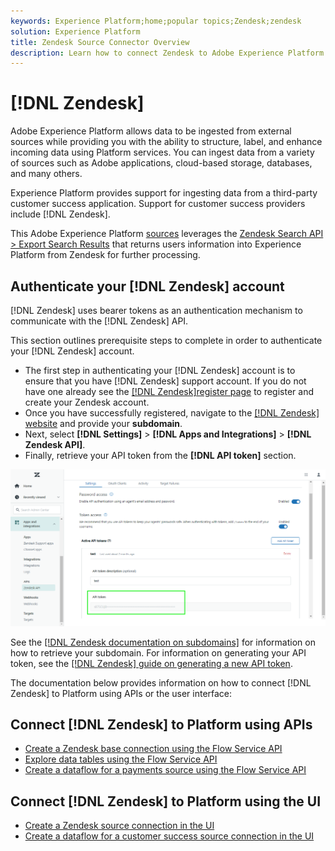 ```yaml
---
keywords: Experience Platform;home;popular topics;Zendesk;zendesk
solution: Experience Platform
title: Zendesk Source Connector Overview
description: Learn how to connect Zendesk to Adobe Experience Platform using APIs or the user interface.
---
```

# [!DNL Zendesk]

Adobe Experience Platform allows data to be ingested from external sources while providing you with the ability to structure, label, and enhance incoming data using Platform services. You can ingest data from a variety of sources such as Adobe applications, cloud-based storage, databases, and many others.

Experience Platform provides support for ingesting data from a third-party customer success application. Support for customer success providers include [!DNL Zendesk].

This Adobe Experience Platform [sources](https://experienceleague.adobe.com/docs/experience-platform/sources/home.html?lang=en) leverages the [Zendesk Search API > Export Search Results](https://developer.zendesk.com/api-reference/ticketing/ticket-management/search/#export-search-results) that returns users information into Experience Platform from Zendesk for further processing.

## Authenticate your [!DNL Zendesk] account

[!DNL Zendesk] uses bearer tokens as an authentication mechanism to communicate with the [!DNL Zendesk] API.

This section outlines prerequisite steps to complete in order to authenticate your [!DNL Zendesk] account.

* The first step in authenticating your [!DNL Zendesk] account is to ensure that you have [!DNL Zendesk] support account. If you do not have one already see the [[!DNL Zendesk]register page](https://www.zendesk.com/register/) to register and create your Zendesk account.
* Once you have successfully registered, navigate to the [[!DNL Zendesk] website](https://www.zendesk.com/login/) and provide your **subdomain**. 
* Next, select **[!DNL Settings]** > **[!DNL Apps and Integrations]** > **[!DNL Zendesk API]**.
* Finally, retrieve your API token from the **[!DNL API token]** section.

![Zendesk API token](../../images/tutorials/create/zendesk/zendesk-api-tokens.png?lang=en)

See the [[!DNL Zendesk documentation on subdomains]](https://support.zendesk.com/hc/en-us/articles/4409381383578-Where-can-I-find-my-Zendesk-subdomain-) for information on how to retrieve your subdomain. For information on generating your API token, see the [[!DNL Zendesk] guide on generating a new API token](https://support.zendesk.com/hc/en-us/articles/4408889192858-Generating-a-new-API-token).


<!-- ## IP address allow list

A list of IP addresses must be added to an allow list prior to working with source connectors. Failing to add your region-specific IP addresses to your allow list may lead to errors or non-performance when using sources. See the [IP address allow list](../../ip-address-allow-list.md) page for more information. -->

The documentation below provides information on how to connect [!DNL Zendesk] to Platform using APIs or the user interface:

## Connect [!DNL Zendesk] to Platform using APIs

* [Create a Zendesk base connection using the Flow Service API](../../tutorials/api/create/customer-success/zendesk.md)
* [Explore data tables using the Flow Service API](../../tutorials/api/explore/tabular.md)
* [Create a dataflow for a payments source using the Flow Service API](../../tutorials/api/collect/customer-success.md)

## Connect [!DNL Zendesk] to Platform using the UI

* [Create a Zendesk source connection in the UI](../../tutorials/ui/create/customer-success/Zendesk.md)
* [Create a dataflow for a customer success source connection in the UI](../../tutorials/ui/dataflow/customer-success.md)
